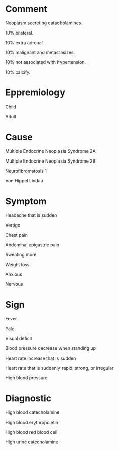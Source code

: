 # Comment

Neoplasm secreting catacholamines.

10% bilateral.

10% extra adrenal.

10% malignant and metastasizes.

10% not associated with hypertension.

10% calcify.

# Eppremiology

Child

Adult

# Cause

Multiple Endocrine Neoplasia Syndrome 2A

Multiple Endocrine Neoplasia Syndrome 2B

Neurofibromatosis 1

Von Hippel Lindau

# Symptom

Headache that is sudden

Vertigo

Chest pain

Abdominal epigastric pain

Sweating more

Weight loss

Anxious

Nervous

# Sign

Fever

Pale

Visual deficit

Blood pressure decrease when standing up

Heart rate increase that is sudden

Heart rate that is suddenly rapid, strong, or irregular

High blood pressure

# Diagnostic

High blood catecholamine

High blood erythropoietin

High blood red blood cell

High urine catecholamine
